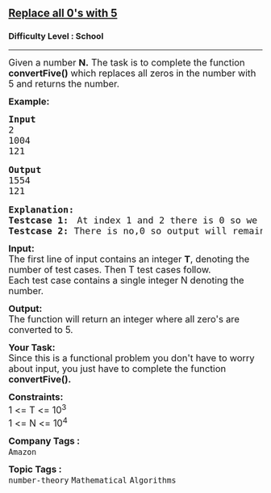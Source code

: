 <h2><a href="https://practice.geeksforgeeks.org/problems/replace-all-0-with-5-in-an-input-integer/1?page=2&difficulty=School&sortBy=submissions">Replace all 0's with 5</a></h2><h3>Difficulty Level : School</h3><hr><div class="problems_problem_content__Xm_eO"><p><span style="font-size:18px">Given a number <strong>N.</strong> The task is to complete the function </span><strong><span style="font-size:18px">convertFive()</span></strong><span style="font-size:18px"> which&nbsp;replaces all zeros in the number with 5 and returns the number.</span></p>

<p><span style="font-size:18px"><strong>Example:</strong></span></p>

<pre><span style="font-size:18px"><strong>Input</strong>
2
1004
121</span>

<span style="font-size:18px"><strong>Output</strong>
1554
121</span>

<strong><span style="font-size:18px">Explanation:
Testcase 1:</span></strong>  <span style="font-size:18px">At index 1 and 2 there is 0 so we replace it with 5.</span>
<strong><span style="font-size:18px">Testcase 2: </span></strong><span style="font-size:18px">There is no,0 so output will remain the same</span>.</pre>

<p><strong style="font-size:18px">Input:</strong><br>
<span style="font-size:18px">The first line of input contains an integer <strong>T</strong>, denoting the number of test cases</span><span style="font-size:18px">.</span><span style="font-size:18px"> Then T test cases&nbsp;</span><span style="font-size:18px">follow.</span><br>
<span style="font-size:18px">Each test case contains a single integer N denoting the number.</span></p>

<p><span style="font-size:18px"><strong>Output:</strong><br>
The function will return an integer where all zero's are converted to</span><span style="font-size:18px"> 5.</span></p>

<p><span style="font-size:18px"><strong>Your Task:</strong><br>
Since this is a functional problem you don't have to worry about input, you just have to complete the function </span><strong><span style="font-size:18px">convertFive().</span></strong></p>

<p><span style="font-size:18px"><strong>Constraints:</strong><br>
1 &lt;= T &lt;= 10<sup>3</sup><br>
1 &lt;= N &lt;= 10<sup>4</sup></span></p>
</div><p><span style=font-size:18px><strong>Company Tags : </strong><br><code>Amazon</code>&nbsp;<br><p><span style=font-size:18px><strong>Topic Tags : </strong><br><code>number-theory</code>&nbsp;<code>Mathematical</code>&nbsp;<code>Algorithms</code>&nbsp;